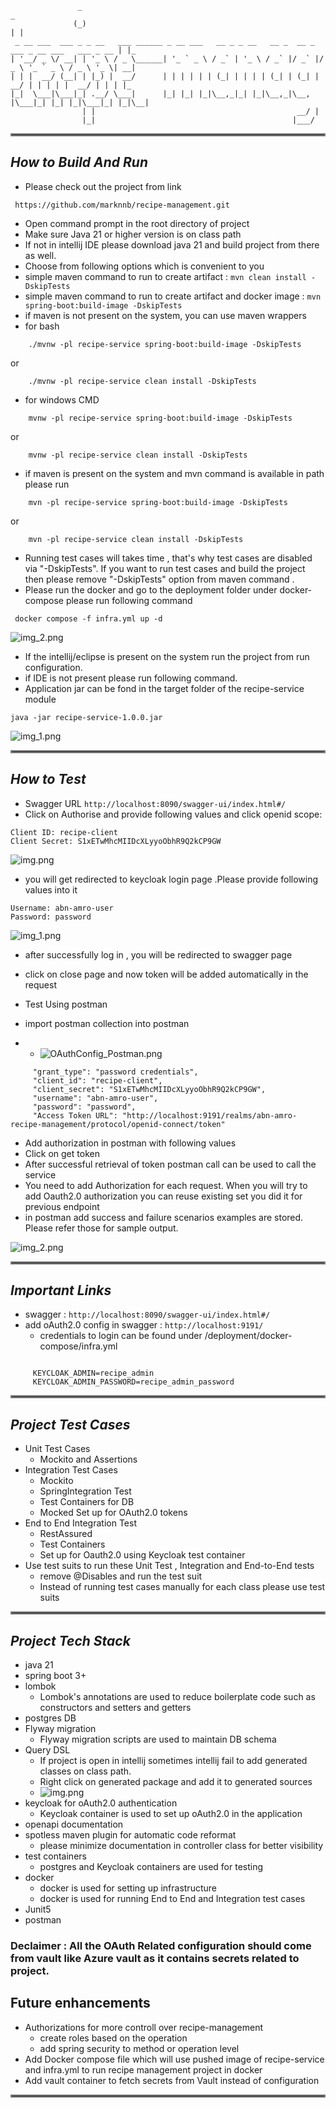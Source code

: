 ```
               _                                                                               _   
              (_)                                                                             | |  
 _ __ ___  ___ _ _ __   ___ ______ _ __ ___   __ _ _ __   __ _  __ _  ___ _ __ ___   ___ _ __ | |_ 
| '__/ _ \/ __| | '_ \ / _ \______| '_ ` _ \ / _` | '_ \ / _` |/ _` |/ _ \ '_ ` _ \ / _ \ '_ \| __|
| | |  __/ (__| | |_) |  __/      | | | | | | (_| | | | | (_| | (_| |  __/ | | | | |  __/ | | | |_ 
|_|  \___|\___|_| .__/ \___|      |_| |_| |_|\__,_|_| |_|\__,_|\__, |\___|_| |_| |_|\___|_| |_|\__|
                | |                                             __/ |                              
                |_|                                            |___/                               
```

<hr style="border:2px solid grey">


## _How to Build And Run_
  - Please check out the project from link 
```
 https://github.com/marknnb/recipe-management.git
```

  - Open command prompt in the root directory of project
  - Make sure Java 21 or higher version is on class path 
  - If not in intellij IDE please download java 21 and build project from there as well.
  - Choose from following options which is convenient to you 
  - simple maven command to run to create artifact : `mvn clean install -DskipTests`
  - simple maven command to run to create artifact and docker image : `mvn spring-boot:build-image -DskipTests`
  - if maven is not present on the system, you can use maven wrappers
  - for bash
```
    ./mvnw -pl recipe-service spring-boot:build-image -DskipTests
```
or
```
    ./mvnw -pl recipe-service clean install -DskipTests
```
- for windows CMD
```
    mvnw -pl recipe-service spring-boot:build-image -DskipTests
```
or
```
    mvnw -pl recipe-service clean install -DskipTests
```
  - if maven is present on the system and mvn command is available in path please run
```
    mvn -pl recipe-service spring-boot:build-image -DskipTests
```
or
```
    mvn -pl recipe-service clean install -DskipTests
```

  - Running test cases will takes time , that's why test cases are disabled via "-DskipTests". If you want to run test
    cases and build the project then please remove "-DskipTests" option from maven command .
  - Please run the docker and go to the deployment folder under docker-compose please run following command
```
 docker compose -f infra.yml up -d
```

![img_2.png](documents/images/DockerInfraRun.png)

  - If the intellij/eclipse is present on the system run the project from run configuration.
  - if IDE is not present please run following command.
  - Application jar can be fond in the target folder of the recipe-service module

```
java -jar recipe-service-1.0.0.jar

```
![img_1.png](documents/images/SpringBootRun.png)

<hr style="border:2px solid grey">

## _How to Test_

 - Swagger URL `http://localhost:8090/swagger-ui/index.html#/`
 - Click on Authorise and provide following values and click openid scope:

```
Client ID: recipe-client
Client Secret: S1xETwMhcMIIDcXLyyoObhR9Q2kCP9GW

```

![img.png](documents/images/Swagger_OAuth.png)

- you will get redirected to keycloak login page .Please provide following values into it

```
Username: abn-amro-user
Password: password

```
![img_1.png](documents/images/KeyCloak_Login.png)

- after successfully log in , you will be redirected to swagger page 
- click on close page and now token will be added automatically in the request

- Test Using postman
- import postman collection into postman
- - ![OAuthConfig_Postman.png](documents/images/OAuthConfig_Postman.png)

```
     "grant_type": "password credentials",
     "client_id": "recipe-client",
     "client_secret": "S1xETwMhcMIIDcXLyyoObhR9Q2kCP9GW",
     "username": "abn-amro-user",
     "password": "password",
     "Access Token URL": "http://localhost:9191/realms/abn-amro-recipe-management/protocol/openid-connect/token"
```

- Add authorization in postman with following values
- Click on get token
- After successful retrieval of token postman call can be used to call the service
- You need to add Authorization for each request. When you will try to add Oauth2.0 authorization you can reuse existing set you did it for 
  previous endpoint
- in postman add success and failure scenarios examples are stored. Please refer those for sample output.

![img_2.png](documents/images/Postman_Test.png)

<hr style="border:2px solid grey">

## _Important Links_
  - swagger : `http://localhost:8090/swagger-ui/index.html#/`
  - add oAuth2.0 config in swagger : `http://localhost:9191/`
    - credentials to login can be found under /deployment/docker-compose/infra.yml
```

     KEYCLOAK_ADMIN=recipe_admin
     KEYCLOAK_ADMIN_PASSWORD=recipe_admin_password

```
<hr style="border:2px solid grey">

## _Project Test Cases_

 - Unit Test Cases
   - Mockito and Assertions
 - Integration Test Cases
   - Mockito
   - SpringIntegration Test
   - Test Containers for DB
   - Mocked Set up for OAuth2.0 tokens
 - End to End Integration Test
   - RestAssured
   - Test Containers 
   - Set up for Oauth2.0 using Keycloak test container
 - Use test suits to run these Unit Test , Integration and End-to-End tests
   - remove @Disables and run the test suit
   - Instead of running test cases manually for each class please use test suits 

<hr style="border:2px solid grey">

## _Project Tech Stack_

  - java 21
  - spring boot 3+
  - lombok
    - Lombok's annotations are used to reduce boilerplate code such as constructors and setters and getters 
  - postgres DB
  - Flyway migration
    - Flyway migration scripts are used to maintain DB schema
  - Query DSL 
    - If project is open in intellij sometimes intellij fail to add generated classes on class path.
    - Right click on generated package and add it to generated sources
    - ![img.png](documents/images/QueryDSL.png)
  - keycloak for oAuth2.0 authentication
    - Keycloak container is used to set up oAuth2.0 in the application
  - openapi documentation
  - spotless maven plugin for automatic code reformat
    - please minimize documentation in controller class for better visibility
  - test containers
    - postgres and Keycloak containers are used for testing
  - docker
    - docker is used for setting up infrastructure 
    - docker is used for running End to End and Integration test cases
  - Junit5
  - postman

### Declaimer : All the OAuth Related configuration should come from vault like Azure vault as it contains secrets related to project.


## Future enhancements

- Authorizations for more controll over recipe-management
  - create roles based on the operation
  - add spring security to method or operation level
- Add Docker compose file which will use pushed image of recipe-service and infra.yml to run recipe management project in docker
- Add vault container to fetch secrets from Vault instead of configuration

<hr style="border:2px solid grey">
